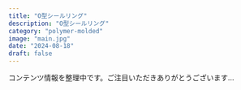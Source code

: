 ```yaml
---
title: "O型シールリング"
description: "O型シールリング"
category: "polymer-molded"
image: "main.jpg"
date: "2024-08-18"
draft: false
---
```


コンテンツ情報を整理中です。ご注目いただきありがとうございます...